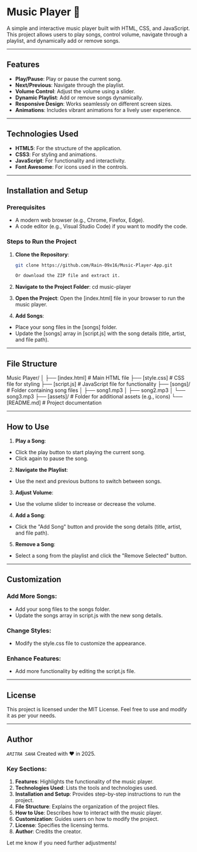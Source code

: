 # Music Player 🎵

A simple and interactive music player built with HTML, CSS, and JavaScript. This project allows users to play songs, control volume, navigate through a playlist, and dynamically add or remove songs.

---

## Features
- **Play/Pause**: Play or pause the current song.
- **Next/Previous**: Navigate through the playlist.
- **Volume Control**: Adjust the volume using a slider.
- **Dynamic Playlist**: Add or remove songs dynamically.
- **Responsive Design**: Works seamlessly on different screen sizes.
- **Animations**: Includes vibrant animations for a lively user experience.

---

## Technologies Used
- **HTML5**: For the structure of the application.
- **CSS3**: For styling and animations.
- **JavaScript**: For functionality and interactivity.
- **Font Awesome**: For icons used in the controls.

---

## Installation and Setup

### Prerequisites
- A modern web browser (e.g., Chrome, Firefox, Edge).
- A code editor (e.g., Visual Studio Code) if you want to modify the code.

### Steps to Run the Project
1. **Clone the Repository**:
   ```bash
   git clone https://github.com/Rain-09x16/Music-Player-App.git

   Or download the ZIP file and extract it.

2. **Navigate to the Project Folder**:
    cd music-player

3. **Open the Project**:
    Open the [index.html] file in your browser to run the music player.

4. **Add Songs**:
  - Place your song files in the [songs] folder.
  - Update the [songs] array in [script.js] with the song details (title, artist, and file path).

---

## File Structure

Music Player/
│
├── [index.html]         # Main HTML file
├── [style.css]          # CSS file for styling
├── [script.js]          # JavaScript file for functionality
├── [songs]/             # Folder containing song files
│   ├── song1.mp3
│   ├── song2.mp3
│   └── song3.mp3
├── [assets]/            # Folder for additional assets (e.g., icons)
└── [README.md]          # Project documentation

---

## How to Use

1. **Play a Song**:
  - Click the play button to start playing the current song.
  - Click again to pause the song.

2. **Navigate the Playlist**:
  - Use the next and previous buttons to switch between songs.

3. **Adjust Volume**:
  - Use the volume slider to increase or decrease the volume.

4. **Add a Song**:
  - Click the "Add Song" button and provide the song details (title, artist, and file path).

5. **Remove a Song**:
  - Select a song from the playlist and click the "Remove Selected" button.

---

## Customization

### Add More Songs:
  - Add your song files to the songs folder.
  - Update the songs array in script.js with the new song details.

### Change Styles:
  - Modify the style.css file to customize the appearance.

### Enhance Features:
  - Add more functionality by editing the script.js file.

---

## License

This project is licensed under the MIT License. Feel free to use and modify it as per your needs.

---

## Author

*`ARITRA SAHA`*
Created with ❤️ in 2025.

### Key Sections:
1. **Features**: Highlights the functionality of the music player.
2. **Technologies Used**: Lists the tools and technologies used.
3. **Installation and Setup**: Provides step-by-step instructions to run the project.
4. **File Structure**: Explains the organization of the project files.
5. **How to Use**: Describes how to interact with the music player.
6. **Customization**: Guides users on how to modify the project.
7. **License**: Specifies the licensing terms.
8. **Author**: Credits the creator.

Let me know if you need further adjustments!

